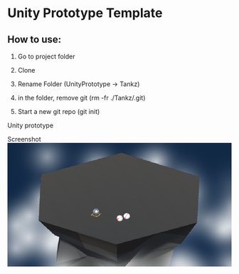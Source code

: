 # Unity Prototype Template
## How to use:
1. Go to project folder

2. Clone

3. Rename Folder (UnityPrototype -> Tankz)

4. in the folder, remove git (rm -fr ./Tankz/.git)

5. Start a new git repo (git init)


Unity prototype

Screenshot
<img src='Screenshot.PNG' align="right" width=960>
